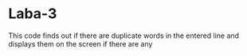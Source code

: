 # Laba-3
This code finds out if there are duplicate words in the entered line and displays them on the screen if there are any
